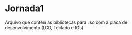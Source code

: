 # Jornada1
Arquivo que contém as bibliotecas para uso com a placa de desenvolvimento (LCD, Teclado e IOs)
